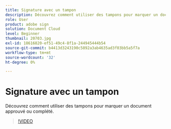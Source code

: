 ```yaml
---
title: Signature avec un tampon
description: Découvrez comment utiliser des tampons pour marquer un document approuvé ou complété.
role: User
product: adobe sign
solution: Document Cloud
level: Beginner
thumbnail: 20703.jpg
exl-id: 18616820-ef51-49c4-8f1a-244945444b54
source-git-commit: b4413d3243190c5892a3ab4635ad3f03bb5a5f7a
workflow-type: tm+mt
source-wordcount: '32'
ht-degree: 0%

---
```


# Signature avec un tampon

Découvrez comment utiliser des tampons pour marquer un document approuvé ou complété.

>[!VIDEO](https://video.tv.adobe.com/v/20703?hidetitle=true)
